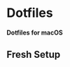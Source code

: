 Dotfiles
================================

**Dotfiles for macOS**

Fresh Setup
--------------------------------

